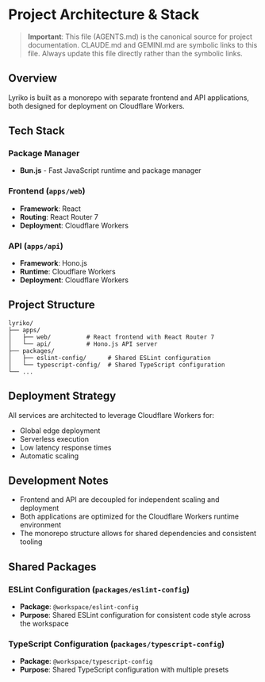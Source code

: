 # Project Architecture & Stack

> **Important**: This file (AGENTS.md) is the canonical source for project documentation. CLAUDE.md and GEMINI.md are symbolic links to this file. Always update this file directly rather than the symbolic links.

## Overview

Lyriko is built as a monorepo with separate frontend and API applications, both designed for deployment on Cloudflare Workers.

## Tech Stack

### Package Manager

- **Bun.js** - Fast JavaScript runtime and package manager

### Frontend (`apps/web`)

- **Framework**: React
- **Routing**: React Router 7
- **Deployment**: Cloudflare Workers

### API (`apps/api`)

- **Framework**: Hono.js
- **Runtime**: Cloudflare Workers
- **Deployment**: Cloudflare Workers

## Project Structure

```
lyriko/
├── apps/
│   ├── web/          # React frontend with React Router 7
│   └── api/          # Hono.js API server
├── packages/
│   ├── eslint-config/      # Shared ESLint configuration
│   └── typescript-config/  # Shared TypeScript configuration
└── ...
```

## Deployment Strategy

All services are architected to leverage Cloudflare Workers for:

- Global edge deployment
- Serverless execution
- Low latency response times
- Automatic scaling

## Development Notes

- Frontend and API are decoupled for independent scaling and deployment
- Both applications are optimized for the Cloudflare Workers runtime environment
- The monorepo structure allows for shared dependencies and consistent tooling

## Shared Packages

### ESLint Configuration (`packages/eslint-config`)

- **Package**: `@workspace/eslint-config`
- **Purpose**: Shared ESLint configuration for consistent code style across the workspace

### TypeScript Configuration (`packages/typescript-config`)

- **Package**: `@workspace/typescript-config`
- **Purpose**: Shared TypeScript configuration with multiple presets
